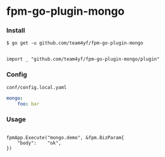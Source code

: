 # fpm-go-plugin-mongo

### Install

`$ go get -u github.com/team4yf/fpm-go-plugin-mongo`

```golang

import _ "github.com/team4yf/fpm-go-plugin-mongo/plugin"

```

### Config

`conf/config.local.yaml`

```yaml
mongo:
    foo: bar
```

### Usage

```golang

fpmApp.Execute("mongo.demo", &fpm.BizParam{
    "body":    "ok",
})

```